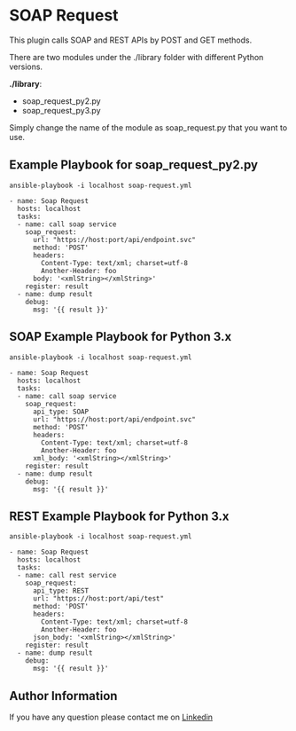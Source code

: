 SOAP Request
=========

This plugin calls SOAP and REST APIs by POST and GET methods. 

There are two modules under the ./library folder with different Python versions.

**./library**:
- soap_request_py2.py
- soap_request_py3.py

Simply change the name of the module as soap_request.py that you want to use.

Example Playbook for soap_request_py2.py
----------------

`ansible-playbook -i localhost soap-request.yml`


    - name: Soap Request
      hosts: localhost
      tasks:
      - name: call soap service
        soap_request:
          url: "https://host:port/api/endpoint.svc"
          method: 'POST'
          headers:
            Content-Type: text/xml; charset=utf-8
            Another-Header: foo
          body: '<xmlString></xmlString>'
        register: result
      - name: dump result
        debug:
          msg: '{{ result }}'
          
          
SOAP Example Playbook for Python 3.x
----------------

`ansible-playbook -i localhost soap-request.yml`


    - name: Soap Request
      hosts: localhost
      tasks:
      - name: call soap service
        soap_request:
          api_type: SOAP
          url: "https://host:port/api/endpoint.svc"
          method: 'POST'
          headers:
            Content-Type: text/xml; charset=utf-8
            Another-Header: foo
          xml_body: '<xmlString></xmlString>'
        register: result
      - name: dump result
        debug:
          msg: '{{ result }}'

REST Example Playbook for Python 3.x
----------------

`ansible-playbook -i localhost soap-request.yml`


    - name: Soap Request
      hosts: localhost
      tasks:
      - name: call rest service
        soap_request:
          api_type: REST
          url: "https://host:port/api/test"
          method: 'POST'
          headers:
            Content-Type: text/xml; charset=utf-8
            Another-Header: foo
          json_body: '<xmlString></xmlString>'
        register: result
      - name: dump result
        debug:
          msg: '{{ result }}'

Author Information
------------------

If you have any question please contact me on [Linkedin](https://www.linkedin.com/in/alcnsahin/)
